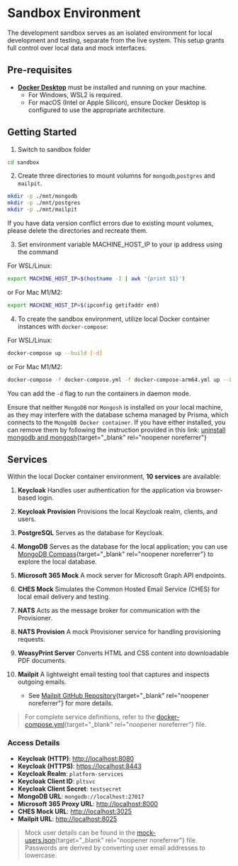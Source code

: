 # Sandbox Environment

The development sandbox serves as an isolated environment for local development and testing, separate from the live system. This setup grants full control over local data and mock interfaces.

## Pre-requisites

-   **[Docker Desktop](https://www.docker.com/products/docker-desktop/)** must be installed and running on your machine.
    -   For Windows, WSL2 is required.
    -   For macOS (Intel or Apple Silicon), ensure Docker Desktop is configured to use the appropriate architecture.

## Getting Started

1. Switch to sandbox folder

```bash
cd sandbox
```

2. Create three directories to mount volumns for `mongodb`,`postgres` and `mailpit`.

```bash
mkdir -p ./mnt/mongodb
mkdir -p ./mnt/postgres
mkdir -p ./mnt/mailpit
```

If you have data version conflict errors due to existing mount volumes, please delete the directories and recreate them.

3. Set environment variable MACHINE_HOST_IP to your ip address using the command

For WSL/Linux:

```bash
export MACHINE_HOST_IP=$(hostname -I | awk '{print $1}')
```

or
For Mac M1/M2:

```bash
export MACHINE_HOST_IP=$(ipconfig getifaddr en0)
```

4. To create the sandbox environment, utilize local Docker container instances with `docker-compose`:

For WSL/Linux:

```bash
docker-compose up --build [-d]
```

or
For Mac M1/M2:

```bash
docker-compose -f docker-compose.yml -f docker-compose-arm64.yml up --build [-d]
```

You can add the `-d` flag to run the containers in daemon mode.

Ensure that neither `MongoDB` nor `Mongosh` is installed on your local machine, as they may interfere with the database schema managed by Prisma, which connects to the `MongoDB Docker container`. If you have either installed, you can remove them by following the instruction provided in this link: [uninstall mongodb and mongosh](https://www.mongodb.com/resources/products/fundamentals/uninstall-mongodb#:~:text=How%20to%20uninstall%20MongoDB%20from%20Mac%201%20If,the%20below%20command%3A%20brew%20uninstall%20mongodb-community%20%20){target="\_blank" rel="noopener noreferrer"}

## Services

Within the local Docker container environment, **10 services** are available:

1. **Keycloak**
   Handles user authentication for the application via browser-based login.

2. **Keycloak Provision**
   Provisions the local Keycloak realm, clients, and users.

3. **PostgreSQL**
   Serves as the database for Keycloak.

4. **MongoDB**
   Serves as the database for the local application; you can use [MongoDB Compass](https://www.mongodb.com/products/tools/compass){target="\_blank" rel="noopener noreferrer"} to explore the local database.

5. **Microsoft 365 Mock**
   A mock server for Microsoft Graph API endpoints.

6. **CHES Mock**
   Simulates the Common Hosted Email Service (CHES) for local email delivery and testing.

7. **NATS**
   Acts as the message broker for communication with the Provisioner.

8. **NATS Provision**
   A mock Provisioner service for handling provisioning requests.

9. **WeasyPrint Server**
   Converts HTML and CSS content into downloadable PDF documents.

10. **Mailpit**
    A lightweight email testing tool that captures and inspects outgoing emails.
    - See [Mailpit GitHub Repository](https://github.com/axllent/mailpit){target="\_blank" rel="noopener noreferrer"} for more details.

> For complete service definitions, refer to the [docker-compose.yml](https://github.com/bcgov/platform-services-registry/blob/main/sandbox/docker-compose.yml){target="\_blank" rel="noopener noreferrer"} file.

### Access Details

-   **Keycloak (HTTP)**: [http://localhost:8080](http://localhost:8080)
-   **Keycloak (HTTPS)**: [https://localhost:8443](https://localhost:8443)
-   **Keycloak Realm**: `platform-services`
-   **Keycloak Client ID**: `pltsvc`
-   **Keycloak Client Secret**: `testsecret`
-   **MongoDB URL**: `mongodb://localhost:27017`
-   **Microsoft 365 Proxy URL**: [http://localhost:8000](http://localhost:8000)
-   **CHES Mock URL**: [http://localhost:3025](http://localhost:3025)
-   **Mailpit URL**: [http://localhost:8025](http://localhost:8025)

> Mock user details can be found in the [mock-users.json](https://github.com/bcgov/platform-services-registry/blob/main/sandbox/mock-users.json){target="\_blank" rel="noopener noreferrer"} file.
> Passwords are derived by converting user email addresses to lowercase.
